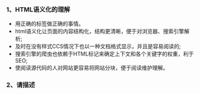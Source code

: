 
### 1、HTML语义化的理解
* 用正确的标签做正确的事情。
* html语义化让页面的内容结构化，结构更清晰，便于对浏览器、搜索引擎解析;
* 及时在没有样式CCS情况下也以一种文档格式显示，并且是容易阅读的;
* 搜索引擎的爬虫也依赖于HTML标记来确定上下文和各个关键字的权重，利于SEO;
* 使阅读源代码的人对网站更容易将网站分块，便于阅读维护理解。

### 2、请描述 <script>、<script async>和<script defer>的区别
* `<script>` - HTML 解析中断，脚本被提取并立即执行。执行结束后，HTML 解析继续。
* `<script async>` - 脚本的提取、执行的过程与 HTML 解析过程并行，脚本执行完毕可能在 HTML 解析完毕之前。当脚本与页面上其他脚本独立时，可以使用async，比如用作页面统计分析。
* `<script defer>` - 脚本仅提取过程与 HTML 解析过程并行，脚本的执行将在 HTML 解析完毕后进行。如果有多个含defer的脚本，脚本的执行顺序将按照在 document 中出现的位置，从上到下顺序执行。
*注意：没有src属性的脚本，async和defer属性会被忽略。*

